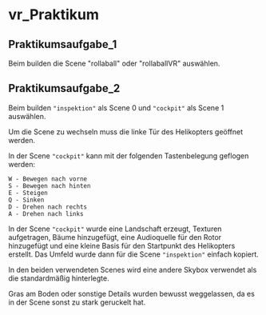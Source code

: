 # vr_Praktikum

## Praktikumsaufgabe_1
Beim builden die Scene "rollaball" oder "rollaballVR" auswählen.


## Praktikumsaufgabe_2

Beim builden ```"inspektion"``` als Scene 0 und ```"cockpit"``` als Scene 1 auswählen.

Um die Scene zu wechseln muss die linke Tür des Helikopters geöffnet werden.

In der Scene ``"cockpit"`` kann mit der folgenden Tastenbelegung geflogen werden:
```
W - Bewegen nach vorne 
S - Bewegen nach hinten 
E - Steigen 
Q - Sinken 
D - Drehen nach rechts 
A - Drehen nach links 
```
In der Scene ```"cockpit"``` wurde eine Landschaft erzeugt, Texturen aufgetragen, Bäume hinzugefügt, eine Audioquelle für den Rotor hinzugefügt und eine kleine Basis für den Startpunkt des Helikopters erstellt. Das Umfeld wurde dann für die Scene ```"inspektion"``` einfach kopiert.

In den beiden verwendeten Scenes wird eine andere Skybox verwendet als die standardmäßig hinterlegte.

Gras am Boden oder sonstige Details wurden bewusst weggelassen, da es in der Scene sonst zu stark geruckelt hat.

